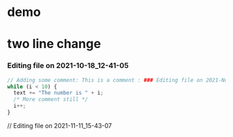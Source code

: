 # demo

# two line change


### Editing file on 2021-10-18_12-41-05

```js
// Adding some comment: This is a comment : ### Editing file on 2021-Nov
while (i < 10) {
  text += "The number is " + i;
  /* More comment still */
  i++;
}
```

// Editing file on 2021-11-11_15-43-07
